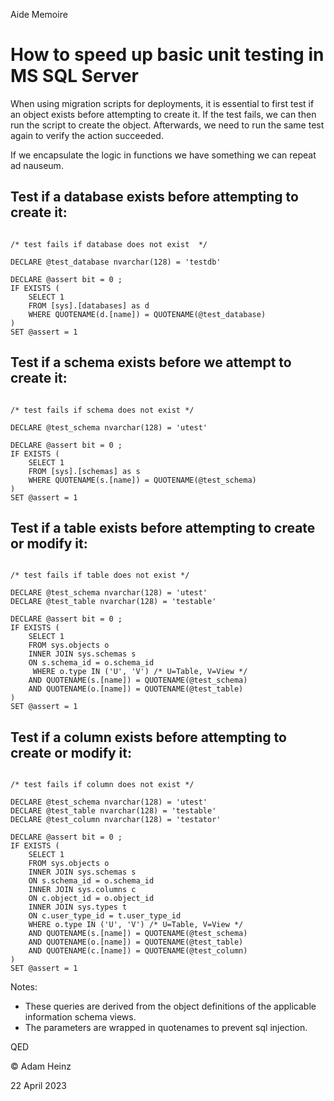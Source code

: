 Aide Memoire 

How to speed up basic unit testing in MS SQL Server 
=================================================== 

When using migration scripts for deployments, it is essential to first test if an object exists before attempting to create it. If the test fails, we can then run the script to create the object. Afterwards, we need to run the same test again to verify the action succeeded. 

If we encapsulate the logic in functions we have something we can repeat ad nauseum. 

## Test if a database exists before attempting to create it: 

```tsql 

/* test fails if database does not exist  */ 

DECLARE @test_database nvarchar(128) = 'testdb' 

DECLARE @assert bit = 0 ; 
IF EXISTS ( 
    SELECT 1 
    FROM [sys].[databases] as d 
    WHERE QUOTENAME(d.[name]) = QUOTENAME(@test_database) 
) 
SET @assert = 1

``` 



## Test if a schema exists before we attempt to create it: 

```tsql 

/* test fails if schema does not exist */ 

DECLARE @test_schema nvarchar(128) = 'utest' 

DECLARE @assert bit = 0 ; 
IF EXISTS ( 
    SELECT 1  
    FROM [sys].[schemas] as s 
    WHERE QUOTENAME(s.[name]) = QUOTENAME(@test_schema) 
) 
SET @assert = 1

``` 


## Test if a table exists before attempting to create or modify it:  

```tsql 

/* test fails if table does not exist */ 

DECLARE @test_schema nvarchar(128) = 'utest'
DECLARE @test_table nvarchar(128) = 'testable' 

DECLARE @assert bit = 0 ; 
IF EXISTS ( 
    SELECT 1 
    FROM sys.objects o 
    INNER JOIN sys.schemas s   
    ON s.schema_id = o.schema_id  
     WHERE o.type IN ('U', 'V') /* U=Table, V=View */ 
    AND QUOTENAME(s.[name]) = QUOTENAME(@test_schema) 
    AND QUOTENAME(o.[name]) = QUOTENAME(@test_table)  
) 
SET @assert = 1 

``` 


## Test if a column exists before attempting to create or modify it: 

```tsql 

/* test fails if column does not exist */ 

DECLARE @test_schema nvarchar(128) = 'utest'
DECLARE @test_table nvarchar(128) = 'testable' 
DECLARE @test_column nvarchar(128) = 'testator'

DECLARE @assert bit = 0 ; 
IF EXISTS ( 
    SELECT 1 
    FROM sys.objects o 
    INNER JOIN sys.schemas s   
    ON s.schema_id = o.schema_id 
    INNER JOIN sys.columns c 
    ON c.object_id = o.object_id   
    INNER JOIN sys.types t 
    ON c.user_type_id = t.user_type_id  
    WHERE o.type IN ('U', 'V') /* U=Table, V=View */ 
    AND QUOTENAME(s.[name]) = QUOTENAME(@test_schema) 
    AND QUOTENAME(o.[name]) = QUOTENAME(@test_table)  
    AND QUOTENAME(c.[name]) = QUOTENAME(@test_column) 
) 
SET @assert = 1  

``` 

Notes: 
- These queries are derived from the object definitions of the applicable information schema views. 
- The parameters are wrapped in quotenames to prevent sql injection. 


QED 

© Adam Heinz 

22 April 2023
